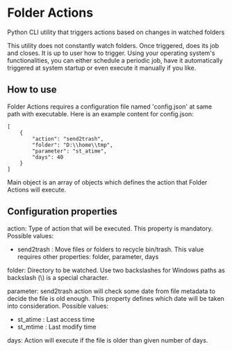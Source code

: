 # Folder Actions
Python CLI utility that triggers actions based on changes in watched folders

This utility does not constantly watch folders. Once triggered, does its job and closes. It is up to user how to trigger. Using your operating system's functionalities, you can either schedule a periodic job, have it automatically triggered at system startup or even execute it manually if you like.

## How to use
Folder Actions requires a configuration file named 'config.json' at same path with executable. Here is an example content for config.json:
```
[
    {
        "action": "send2trash",
        "folder": "D:\\home\\tmp",
        "parameter": "st_atime",
        "days": 40
    }
]
```
Main object is an array of objects which defines the action that Folder Actions will execute.

## Configuration properties
action: Type of action that will be executed. This property is mandatory. Possible values:
* send2trash : Move files or folders to recycle bin/trash. This value requires other properties: folder, parameter, days

folder: Directory to be watched. Use two backslashes for Windows paths as backslash (\\) is a special character.

parameter: send2trash action will check some date from file metadata to decide the file is old enough. This property defines which date will be taken into consideration. Possible values:
* st_atime : Last access time
* st_mtime : Last modify time

days: Action will execute if the file is older than given number of days.

